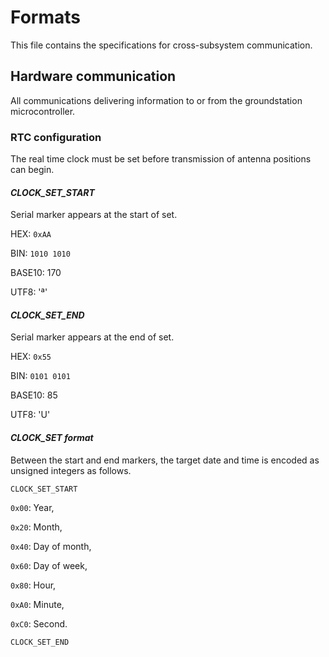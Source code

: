 # Formats

This file contains the specifications for cross-subsystem communication.

## Hardware communication

All communications delivering information to or from the groundstation microcontroller.

### **RTC configuration**

The real time clock must be set before transmission of antenna positions can begin.

#### *CLOCK_SET_START*

Serial marker appears at the start of set.

HEX: `0xAA`

BIN: `1010 1010`

BASE10: 170

UTF8: 'ª'

#### *CLOCK_SET_END*

Serial marker appears at the end of set.

HEX: `0x55`

BIN: `0101 0101`

BASE10: 85

UTF8: 'U'

#### *CLOCK_SET format*

Between the start and end markers, the target date and time is encoded as unsigned integers as follows.

`CLOCK_SET_START`

`0x00`: Year,

`0x20`: Month,

`0x40`: Day of month,

`0x60`: Day of week,

`0x80`: Hour,

`0xA0`: Minute,

`0xC0`: Second.

`CLOCK_SET_END`

